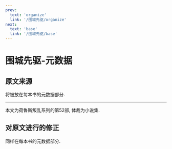 ```yaml
---
prev:
  text: 'organize'
  link: '/围城先驱/organize'
next:
  text: 'base'
  link: '/围城先驱/base'
---
```


# 围城先驱-元数据

## 原文来源

将被放在每本书的元数据部分.

--------

本文为荷鲁斯叛乱系列的第52部, 体裁为小说集.

## 对原文进行的修正

同样在每本书的元数据部分.
